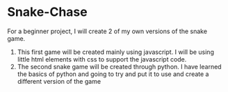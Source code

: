 # Snake-Chase

For a beginner project, I will create 2 of my own versions of the snake game.
1. This first game will be created mainly using javascript.
   I will be using little html elements with css to support the javascript code.
3. The second snake game will be created through python.
   I have learned the basics of python and going to try and put it to use and create a different version of the game
